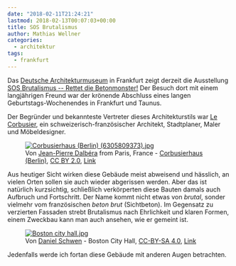 ```yaml
---
date: "2018-02-11T21:24:21"
lastmod: 2018-02-13T00:07:03+00:00
title: SOS Brutalismus
author: Mathias Wellner
categories:
  - architektur
tags:
  - frankfurt
---
```

Das [Deutsche Architekturmuseum](http://dam-online.de/portal/de/Start/Start/0/0/0/0/1581.aspx) in Frankfurt zeigt derzeit die Ausstellung [SOS Brutalismus -- Rettet die Betonmonster!](http://dam-online.de/portal/de/Ausstellungen/SOSBRUTALISMUSe28093RettetdieBetonmonster/0/0/88170/mod891-details1/1594.aspx) Der Besuch dort mit einem langjährigen Freund war der krönende Abschluss eines langen Geburtstags-Wochenendes in Frankfurt und Taunus.
<!--more-->

Der Begründer und bekannteste Vertreter dieses Architekturstils war [Le Corbusier](https://de.wikipedia.org/wiki/Le_Corbusier), ein schweizerisch-französischer Architekt, Stadtplaner, Maler und Möbeldesigner.

<figure>
  <a href="https://commons.wikimedia.org/wiki/File:Corbusierhaus_(Berlin)_(6305809373).jpg#/media/File:Corbusierhaus_(Berlin)_(6305809373).jpg">
    <img src="https://upload.wikimedia.org/wikipedia/commons/thumb/d/df/Corbusierhaus_%28Berlin%29_%286305809373%29.jpg/1200px-Corbusierhaus_%28Berlin%29_%286305809373%29.jpg" alt="Corbusierhaus (Berlin) (6305809373).jpg">
  </a>
  <figcaption>
    Von <a rel="nofollow" class="external text" href="https://www.flickr.com/people/72746018@N00">Jean-Pierre Dalbéra</a> from Paris, France - <a rel="nofollow" class="external text" href="https://www.flickr.com/photos/dalbera/6305809373/">Corbusierhaus (Berlin)</a>, <a href="http://creativecommons.org/licenses/by/2.0" title="Creative Commons Attribution 2.0">CC BY 2.0</a>, <a href="https://commons.wikimedia.org/w/index.php?curid=24668054">Link</a>
  </figcaption>
</figure>

Aus heutiger Sicht wirken diese Gebäude meist abweisend und hässlich, an vielen Orten sollen sie auch wieder abgerissen werden. Aber das ist natürlich kurzsichtig, schließlich verkörperten diese Bauten damals auch Aufbruch und Fortschritt. Der Name kommt nicht etwas von _brutal_, sonder vielmehr vom französischen _beton brut_ (Sichtbeton). Im Gegensatz zu verzierten Fassaden strebt Brutalismus nach Ehrlichkeit und klaren Formen, einem Zweckbau kann man auch ansehen, wie er gemeint ist. 

<figure>
  <a href="https://commons.wikimedia.org/wiki/File:Boston_city_hall.jpg#/media/File:Boston_city_hall.jpg">
    <img src="https://upload.wikimedia.org/wikipedia/commons/thumb/e/e2/Boston_city_hall.jpg/1200px-Boston_city_hall.jpg" alt="Boston city hall.jpg">
  </a>
  <figcaption>
    Von <a href="//commons.wikimedia.org/wiki/User:Dschwen" title="User:Dschwen">Daniel Schwen</a> - Boston City Hall, <a href="https://creativecommons.org/licenses/by-sa/4.0" title="Creative Commons Attribution-Share Alike 4.0">CC-BY-SA 4.0</a>, <a href="https://commons.wikimedia.org/w/index.php?curid=12229690">Link</a>
  </figcaption>
</figure>

Jedenfalls werde ich fortan diese Gebäude mit anderen Augen betrachten. 